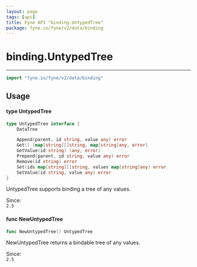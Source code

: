 ```yaml
---
layout: page
tags: [api]
title: Fyne API "binding.UntypedTree"
package: fyne.io/fyne/v2/data/binding
---
```


# binding.UntypedTree
---
```go
import "fyne.io/fyne/v2/data/binding"
```

## Usage

#### type UntypedTree

```go
type UntypedTree interface {
	DataTree

	Append(parent, id string, value any) error
	Get() (map[string][]string, map[string]any, error)
	GetValue(id string) (any, error)
	Prepend(parent, id string, value any) error
	Remove(id string) error
	Set(ids map[string][]string, values map[string]any) error
	SetValue(id string, value any) error
}
```

UntypedTree supports binding a tree of any values.


<div class="since">Since: <code>
2.5</code></div>

#### func  NewUntypedTree

```go
func NewUntypedTree() UntypedTree
```
NewUntypedTree returns a bindable tree of any values.


<div class="since">Since: <code>
2.5</code></div>
